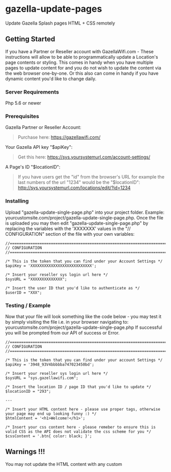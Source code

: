 # gazella-update-pages

Update Gazella Splash pages HTML + CSS remotely 

## Getting Started

If you have a Partner or Reseller account with GazellaWifi.com - These instructions will allow to be able to programmatically update a Location's page contents or styling. This comes in handy when you have multiple pages to update content for and you do not wish to update the content via the web browser one-by-one. Or this also can come in handy if you have dynamic content you'd like to change daily. 

### Server Requirements
Php 5.6 or newer

### Prerequisites

Gazella Partner or Reseller Account:
> Purchase here: https://gazellawifi.com/

Your Gazella API key "$apiKey":
> Get this here: https://sys.yoursystemurl.com/account-settings/

A Page's ID "$locationID":
> If you have users get the "id" from the browser's URL for example the last numbers of the url "1234" would be the "$locationID": http://sys.yoursystemurl.com/locations/edit/?id=1234

### Installing

Upload "gazella-update-single-page.php" into your project folder. Example: yourcustomsite.com/project/gazella-update-single-page.php.
Once the file is uploaded you may then edit "gazella-update-single-page.php" by replacing the variables with the 'XXXXXXX' values in the "// CONFIGURATION" 
section of the file with your own variables:

```
//======================================================================//
// CONFIGURATION
//======================================================================//  

/* This is the token that you can find under your Account Settings */
$apiKey = 'XXXXXXXXXXXXXXXXXXXXXXXXXXX';

/* Insert your reseller sys login url here */
$sysURL = "XXXXXXXXXXXXXX";

/* Insert the user ID that you'd like to authenticate as */ 
$userID = "XXX";
```

### Testing / Example

Now that your file will look something like the code below - you may test it by
simply visiting the file i.e. in your browser navigating to: yourcustomsite.com/project/gazella-update-single-page.php
If successful you will be prompted from our API of success or Error.
 
```
//======================================================================//
// CONFIGURATION
//======================================================================//  

/* This is the token that you can find under your account Settings */
$apiKey = '3948_93V4bbbbba747023450bd'; 

/* Insert your reseller sys login url here */
$sysURL = "sys.gazellawifi.com";

/* Insert the location ID / page ID that you'd like to update */ 
$locationID = "293";

---

/* Insert your HTML content here - please use proper tags, otherwise your page may end up looking funny :) */ 
$htmlContent = '<h1>Welcome!</h1>';  

/* Insert your css content here - please remeber to ensure this is valid CSS as the API does not validate the css scheme for you */ 
$cssContent = '.btn{ color: black; }'; 

 ```   

## Warnings !!!

You may not update the HTML content with any custom <script> or remote src="http://yoururl.com/picture.jpg" as it will not load to the client. This is the same for the custom CSS. If you wish to include a image you must convert / encode the image to Base64

## Versioning

We use Gazella API v2.0 for this example. See Documentation here: https://sys.gazellawifi.com/docs/api/v2/

## License

This project is licensed under the MIT License - see the [LICENSE.md](LICENSE.md) file for details